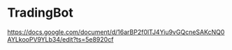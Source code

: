 # TradingBot



https://docs.google.com/document/d/16arBP2f0lTJ4Yiu9vGQcneSAKcNQ0AYLkooPV9YLb34/edit?ts=5e8920cf
